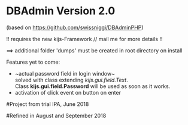 # DBAdmin Version 2.0

(based on https://github.com/swissniggi/DBAdminPHP)

!! requires the new kijs-Framework // mail me for more details !!

==> additional folder 'dumps' must be created in root directory on install

Features yet to come:

- ~actual password field in login window~<br />solved with class extending _kijs.gui.field.Text_.<br />Class __kijs.gui.field.Password__ will be used as soon as it works.
- activation of click event on button on enter

#Project from trial IPA, June 2018

#Refined in August and September 2018
